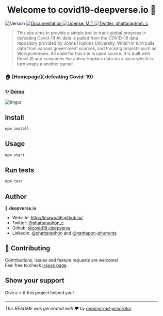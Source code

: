 <h1 align="center">Welcome to covid19-deepverse.io 👋</h1>
<p>
  <img alt="Version" src="https://img.shields.io/badge/version-1.0.0-blue.svg?cacheSeconds=2592000" />
  <a href="https://github.com/covid19-deepverse/covid19-deepverse.io" target="_blank">
    <img alt="Documentation" src="https://img.shields.io/badge/documentation-yes-brightgreen.svg" />
  </a>
  <a href="#" target="_blank">
    <img alt="License: MIT" src="https://img.shields.io/badge/License-MIT-yellow.svg" />
  </a>
  <a href="https://twitter.com/phattaraphon\_c" target="_blank">
    <img alt="Twitter: phattaraphon\_c" src="https://img.shields.io/twitter/follow/phattaraphon\_c.svg?style=social" />
  </a>
</p>

> This site aims to provide a simple tool to track global progress in defeating Covid-19
> All data is pulled from the COVID-19 data repository provided by Johns Hopkins University. Which in turn pulls data from various government sources, and tracking projects such as Workpointnews. All code for this site is open source. It is built with ReactJS and consumes the Johns Hopkins data via a axios which in turn wraps a another parser.

### 🏠 [Homepage]( defeating Covid-19)

### ✨ [Demo](https://github.com/covid19-deepverse/covid19-deepverse.io)

![Imgur](https://imgur.com/C7jx57b.png)

## Install

```sh
npm install
```

## Usage

```sh
npm start
```

## Run tests

```sh
npm test
```

## Author

👤 **deepverse.io**

- Website: http://khawoat6.github.io/
- Twitter: [@phattaraphon_c](https://twitter.com/phattaraphon_c)
- Github: [@covid19-deepverse](https://github.com/covid19-deepverse)
- LinkedIn: [@phattaraphon](https://linkedin.com/in/phattaraphon) and [@natttapon-phumutta](https://linkedin.com/in/natttapon-phumutta)

## 🤝 Contributing

Contributions, issues and feature requests are welcome!<br />Feel free to check [issues page](https://github.com/covid19-deepverse/covid19-deepverse.io/issues).

## Show your support

Give a ⭐️ if this project helped you!

---

_This README was generated with ❤️ by [readme-md-generator](https://github.com/kefranabg/readme-md-generator)_
